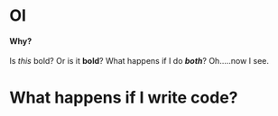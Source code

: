 # OI
#### Why?
Is *this* bold?  Or is it **bold**?
What happens if I do ***both***?
Oh.....now I see.
# What happens if I write code?
